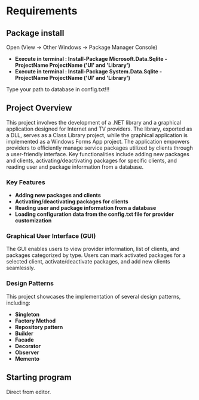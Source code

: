 # Requirements

## Package install

Open (View -> Other Windows -> Package Manager Console)

- **Execute in terminal : Install-Package Microsoft.Data.Sqlite -ProjectName ProjectName ('UI' and 'Library')**
- **Execute in terminal : Install-Package System.Data.Sqlite -ProjectName ProjectName ('UI' and 'Library')**

Type your path to database in config.txt!!!

## Project Overview

This project involves the development of a .NET library and a graphical application designed for Internet and TV providers. The library, exported as a DLL, serves as a Class Library project, while the graphical application is implemented as a Windows Forms App project. The application empowers providers to efficiently manage service packages utilized by clients through a user-friendly interface. Key functionalities include adding new packages and clients, activating/deactivating packages for specific clients, and reading user and package information from a database.

### Key Features

- **Adding new packages and clients** 
- **Activating/deactivating packages for clients**
- **Reading user and package information from a database** 
- **Loading configuration data from the config.txt file for provider customization** 

### Graphical User Interface (GUI)

The GUI enables users to view provider information, list of clients, and packages categorized by type. Users can mark activated packages for a selected client, activate/deactivate packages, and add new clients seamlessly.

### Design Patterns

This project showcases the implementation of several design patterns, including:

- **Singleton**
- **Factory Method**
- **Repository pattern**
- **Builder**
- **Facade**
- **Decorator**
- **Observer**
- **Memento**

## Starting program
Direct from editor.
